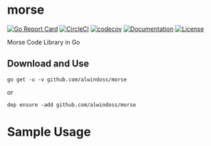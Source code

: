 # morse
[![Go Report Card](https://goreportcard.com/badge/github.com/alwindoss/morse)](https://goreportcard.com/report/github.com/alwindoss/morse)
[![CircleCI](https://circleci.com/gh/alwindoss/morse.svg?style=svg)](https://circleci.com/gh/alwindoss/morse)
[![codecov](https://codecov.io/gh/alwindoss/morse/branch/master/graph/badge.svg)](https://codecov.io/gh/alwindoss/morse)
[![Documentation](https://godoc.org/github.com/alwindoss/morse?status.svg)](http://godoc.org/github.com/alwindoss/morse)
[![License](https://img.shields.io/badge/License-Apache%202.0-blue.svg)](https://github.com/alwindoss/morse/blob/master/LICENSE)

Morse Code Library in Go

## Download and Use
`go get -u -v github.com/alwindoss/morse`

or

`dep ensure -add github.com/alwindoss/morse`

# Sample Usage

